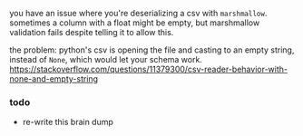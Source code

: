 you have an issue where you're deserializing a csv with `marshmallow`. sometimes a column with a float might be empty, but marshmallow validation fails despite telling it to allow this. 

the problem: python's csv is opening the file and casting to an empty string, instead of `None`, which would let your schema work. https://stackoverflow.com/questions/11379300/csv-reader-behavior-with-none-and-empty-string

### todo
- re-write this brain dump
